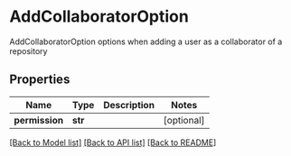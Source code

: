 # AddCollaboratorOption

AddCollaboratorOption options when adding a user as a collaborator of a repository

## Properties
Name | Type | Description | Notes
------------ | ------------- | ------------- | -------------
**permission** | **str** |  | [optional] 

[[Back to Model list]](../README.md#documentation-for-models) [[Back to API list]](../README.md#documentation-for-api-endpoints) [[Back to README]](../README.md)


